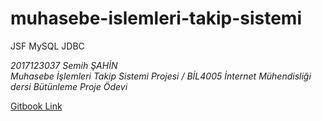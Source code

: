 # muhasebe-islemleri-takip-sistemi
JSF MySQL JDBC

<i>2017123037 Semih ŞAHİN <br />
Muhasebe İşlemleri Takip Sistemi Projesi / BİL4005 İnternet Mühendisliği dersi Bütünleme Proje Ödevi</i>


<p><a href="https://esemihsahin.gitbook.io/jsfmuhasebeprojesi/" target="_blank">Gitbook Link</a>
